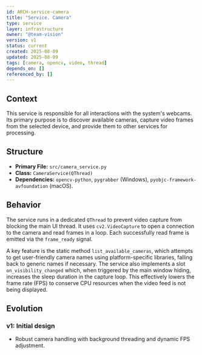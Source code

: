 ```yaml
---
id: ARCH-service-camera
title: "Service. Camera"
type: service
layer: infrastructure
owner: "@team-vision"
version: v1
status: current
created: 2025-08-09
updated: 2025-08-09
tags: [camera, opencv, video, thread]
depends_on: []
referenced_by: []
---
```


## Context
This service is responsible for all interactions with the system's webcams. Its primary purpose is to discover available cameras, capture video frames from the selected device, and provide them to other services for processing.

## Structure
*   **Primary File:** `src/camera_service.py`
*   **Class:** `CameraService(QThread)`
*   **Dependencies:** `opencv-python`, `pygrabber` (Windows), `pyobjc-framework-avfoundation` (macOS).

## Behavior
The service runs in a dedicated `QThread` to prevent video capture from blocking the main UI thread. It uses `cv2.VideoCapture` to open a connection to the camera and read frames in a loop. Each successfully read frame is emitted via the `frame_ready` signal.

A key feature is the static method `list_available_cameras`, which attempts to get user-friendly camera names using platform-specific libraries, falling back to generic names if necessary. The service also implements a slot `on_visibility_changed` which, when triggered by the main window hiding, increases the sleep duration in the capture loop. This effectively lowers the frame rate (FPS) to conserve CPU resources when the video feed is not being displayed.

## Evolution
### v1: Initial design
*   Robust camera handling with background threading and dynamic FPS adjustment.
